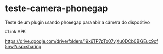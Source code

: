 # teste-camera-phonegap
Teste de um plugin usando phonegap para abir a câmera do dispositivo

#Link APK

https://drive.google.com/drive/folders/19x6TP7pTo07vjXu0DCb0BIGEuc9of5nw?usp=sharing
